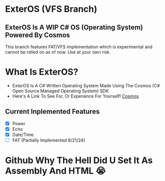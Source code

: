 # ExterOS (VFS Branch)
ExterOS Is A WIP C# OS (Operating System) Powered By Cosmos
---
This branch features FAT/VFS implementation which is experimental and cannot be relied on as of now. Use at your own risk.

# What Is ExterOS?
- ExterOS Is A C# Written Operating System Made Using The Cosmos (C# Open Source Managed Operating System) SDK
- Here's A Link To See For, Or Experience For Yourself! [Cosmos](https://www.gocosmos.org/)

## Current Inplemented Features
- [x] Power
- [x] Echo
- [x] Date/Time
- [ ] FAT (Partially Implemented 8/21/24)

# Github Why The Hell Did U Set It As Assembly And HTML :sob:
